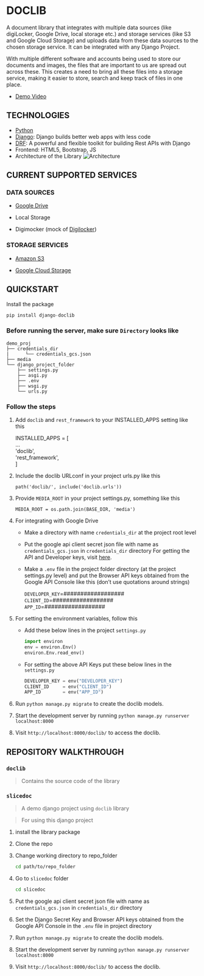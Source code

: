 # DOCLIB

A document library that integrates with multiple data sources (like digiLocker, Google Drive, local storage etc.) and storage services (like S3 and Google Cloud Storage) and uploads data from these data sources to the chosen storage service. It can be integrated with any Django Project.

With multiple different software and accounts being used to store our documents and images, the files that are important to us are spread out across these. This creates a need to bring all these files into a storage service, making it easier to store, search and keep track of files in one place.

* [Demo Video](https://www.youtube.com/watch?v=0J5P3T5QxM8&ab_channel=DharmeshSingh)

## **TECHNOLOGIES**

* [Python](https://www.python.org/)
* [Django](https://www.djangoproject.com/): Django builds better web apps with less code
* [DRF](www.django-rest-framework.org/): A powerful and flexible toolkit for building Rest APIs with Django
* Frontend: HTML5, Bootstrap, JS
* Architecture of the Library
![Architecture](https://drive.google.com/uc?export=view&id=1klItD0DEG-0b9NExLGSS_QUkOwYDNs8v)

## **CURRENT SUPPORTED SERVICES**

### DATA SOURCES

* [Google Drive](https://www.google.com/intl/en_in/drive/)

* Local Storage

* Digimocker (mock of [Digilocker](https://digilocker.gov.in/))

### STORAGE SERVICES

* [Amazon S3](https://aws.amazon.com/s3/)

* [Google Cloud Storage](https://cloud.google.com/storage)

## **QUICKSTART**

Install the package  

```py
pip install django-doclib
```

### Before running the server, make sure ```Directory``` looks like

```
demo_proj
├── credentials_dir
|      └── credentials_gcs.json
├── media
└── django_project_folder
    ├── settings.py
    ├── asgi.py
    ├── .env
    ├── wsgi.py
    └── urls.py
```

### Follow the steps

1. Add ``doclib`` and ``rest_framework`` to your INSTALLED_APPS setting like this

    INSTALLED_APPS = [  
        ...  
        'doclib',  
        'rest_framework',  
    ]

2. Include the doclib URLconf in your project urls.py like this

    ``path('doclib/', include('doclib.urls'))``

3. Provide ``MEDIA_ROOT`` in your project settings.py, something like this

    ``MEDIA_ROOT = os.path.join(BASE_DIR, 'media')``

4. For integrating with Google Drive

    * Make a directory with name ``credentials_dir`` at the project root level

    * Put the google api client secret json file with name as ``credentials_gcs.json`` in ``credentials_dir`` directory
    For getting the API and Developer keys, visit [here](https://cloud.google.com/docs/authentication/production#create_service_account).

    * Make a ``.env`` file in the project folder directory (at the project settings.py level) and put the Browser API keys obtained from the Google API Console like this (don’t use quotations around strings)

        ``DEVELOPER_KEY``=##################  
        ``CLIENT_ID``=##################  
        ``APP_ID``=##################

5. For setting the environment variables, follow this

    * Add these below lines in the project ``settings.py``

        ```py
        import environ
        env = environ.Env()
        environ.Env.read_env()
        ```

    * For setting the above API Keys put these below lines in the ``settings.py``

        ```py
        DEVELOPER_KEY = env("DEVELOPER_KEY")
        CLIENT_ID     = env("CLIENT_ID")
        APP_ID        = env("APP_ID")
        ```

6. Run ``python manage.py migrate`` to create the doclib models.

7. Start the development server by running ``python manage.py runserver localhost:8000``

8. Visit ``http://localhost:8000/doclib/`` to access the doclib.

## **REPOSITORY WALKTHROUGH**

### ``doclib``

> Contains the source code of the library  

### ``slicedoc``

> A demo django project using ``doclib`` library

> For using this django project

1. install the library package

2. Clone the repo

3. Change working directory to repo_folder

    ```sh
    cd path/to/repo_folder
    ```

4. Go to ``slicedoc`` folder

    ```sh
    cd slicedoc
    ```

5. Put the google api client secret json file with name as ``credentials_gcs.json`` in ``credentials_dir`` directory

6. Set the Django Secret Key and Browser API keys obtained from the Google API Console in the ``.env`` file in project directory

7. Run ``python manage.py migrate`` to create the doclib models.

8. Start the development server by running ``python manage.py runserver localhost:8000``

9. Visit ``http://localhost:8000/doclib/`` to access the doclib.

